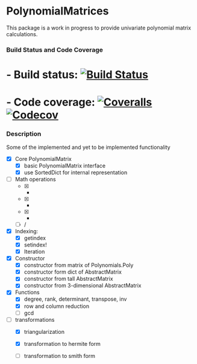 # PolynomialMatrices

This package is a work in progress to provide univariate polynomial matrix calculations.

### Build Status and Code Coverage

# -  Build status: [![Build Status][build-img]][build-link]
# -  Code coverage: [![Coveralls][ca-img]][ca-link] [![Codecov][cc-img]][cc-link]

[build-img]:  https://travis-ci.org/neveritt/PolynomialMatrices.jl.svg?branch=master
[build-link]: https://travis-ci.org/neveritt/PolynomialMatrices.jl
[ca-img]: https://coveralls.io/repos/github/neveritt/PolynomialMatrices.jl/badge.svg?branch=master
[ca-link]: https://coveralls.io/github/neveritt/PolynomialMatrices.jl?branch=master
[cc-img]: https://codecov.io/gh/neveritt/PolynomialMatrices.jl/branch/master/graph/badge.svg
[cc-link]: https://codecov.io/gh/neveritt/PolynomialMatrices.jl

### Description

Some of the implemented and yet to be implemented functionality

- [x] Core PolynomialMatrix
  - [x] basic PolynomialMatrix interface
  - [x] use SortedDict for internal representation
- [ ] Math operations
  - [x] +
  - [x] -
  - [x] *
  - [ ] /
- [x] Indexing:
  - [x] getindex
  - [x] setindex!
  - [x] Iteration
- [x] Constructor
  - [x] constructor from matrix of Polynomials.Poly
  - [x] constructor form dict of AbstractMatrix
  - [x] constructor from tall AbstractMatrix
  - [x] constructor from 3-dimensional AbstractMatrix
- [x] Functions
  - [x] degree, rank, determinant, transpose, inv
  - [x] row and column reduction
  - [ ] gcd
- [ ] transformations
  - [x] triangularization
  - [x] transformation to hermite form
  - [ ] transformation to smith form

